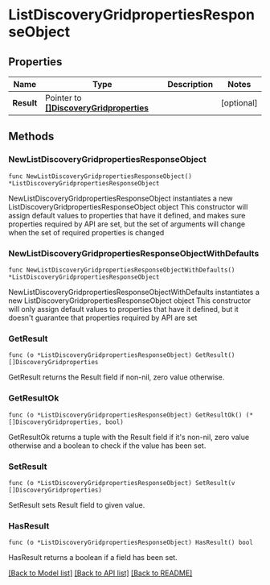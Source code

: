 # ListDiscoveryGridpropertiesResponseObject

## Properties

Name | Type | Description | Notes
------------ | ------------- | ------------- | -------------
**Result** | Pointer to [**[]DiscoveryGridproperties**](DiscoveryGridproperties.md) |  | [optional] 

## Methods

### NewListDiscoveryGridpropertiesResponseObject

`func NewListDiscoveryGridpropertiesResponseObject() *ListDiscoveryGridpropertiesResponseObject`

NewListDiscoveryGridpropertiesResponseObject instantiates a new ListDiscoveryGridpropertiesResponseObject object
This constructor will assign default values to properties that have it defined,
and makes sure properties required by API are set, but the set of arguments
will change when the set of required properties is changed

### NewListDiscoveryGridpropertiesResponseObjectWithDefaults

`func NewListDiscoveryGridpropertiesResponseObjectWithDefaults() *ListDiscoveryGridpropertiesResponseObject`

NewListDiscoveryGridpropertiesResponseObjectWithDefaults instantiates a new ListDiscoveryGridpropertiesResponseObject object
This constructor will only assign default values to properties that have it defined,
but it doesn't guarantee that properties required by API are set

### GetResult

`func (o *ListDiscoveryGridpropertiesResponseObject) GetResult() []DiscoveryGridproperties`

GetResult returns the Result field if non-nil, zero value otherwise.

### GetResultOk

`func (o *ListDiscoveryGridpropertiesResponseObject) GetResultOk() (*[]DiscoveryGridproperties, bool)`

GetResultOk returns a tuple with the Result field if it's non-nil, zero value otherwise
and a boolean to check if the value has been set.

### SetResult

`func (o *ListDiscoveryGridpropertiesResponseObject) SetResult(v []DiscoveryGridproperties)`

SetResult sets Result field to given value.

### HasResult

`func (o *ListDiscoveryGridpropertiesResponseObject) HasResult() bool`

HasResult returns a boolean if a field has been set.


[[Back to Model list]](../README.md#documentation-for-models) [[Back to API list]](../README.md#documentation-for-api-endpoints) [[Back to README]](../README.md)


